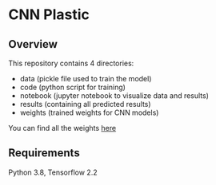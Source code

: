 # CNN Plastic

## Overview
This repository contains 4 directories: 
- data (pickle file used to train the model)
- code (python script for training)
- notebook (jupyter notebook to visualize data and results)
- results (containing all predicted results)
- weights (trained weights for CNN models)

You can find all the weights [here](https://uwmadison.app.box.com/folder/142923035118)

## Requirements
Python 3.8, Tensorflow 2.2
